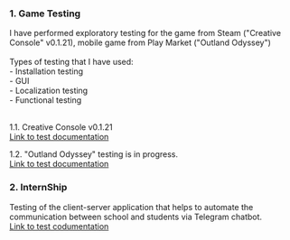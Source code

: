 <h3>1. Game Testing</h3>
I have performed exploratory testing for the game from Steam ("Creative Console" v0.1.21), mobile game from Play Market ("Outland Odyssey") <br><br>
Types of testing that I have used:<br>
- Installation testing<br> - GUI<br> - Localization testing<br> - Functional testing<br><br>

1.1. Creative Console v0.1.21
<br>
<a href="https://github.com/NikUrs/NikolayUrsalov/tree/main/%22Creative%20Console%22%20game">Link to test documentation </a>

1.2. "Outland Odyssey" testing is in progress.<br>
<a href="https://github.com/NikUrs/NikolayUrsalov/tree/main/%22Creative%20Console%22%20game">Link to test documentation </a>

<h3>2. InternShip</h3>
Testing of the client-server application that helps to automate the communication between school and students via Telegram chatbot.<br>
<a href="https://github.com/NikUrs/NikolayUrsalov/tree/main/%22Outland%20Odyssey%22%20mobile%20game">Link to test codumentation</a>
